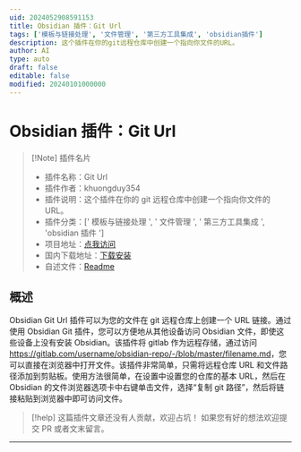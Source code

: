 ```yaml
---
uid: 2024052908591153
title: Obsidian 插件：Git Url
tags: ['模板与链接处理', '文件管理', '第三方工具集成', 'obsidian插件']
description: 这个插件在你的git远程仓库中创建一个指向你文件的URL。
author: AI
type: auto
draft: false
editable: false
modified: 20240101000000
---
```


# Obsidian 插件：Git Url

> [!Note] 插件名片
> - 插件名称：Git Url
> - 插件作者：khuongduy354
> - 插件说明：这个插件在你的 git 远程仓库中创建一个指向你文件的 URL。
> - 插件分类：[' 模板与链接处理 ', ' 文件管理 ', ' 第三方工具集成 ', 'obsidian 插件 ']
> - 项目地址：[点我访问](https://github.com/khuongduy354/obsidian-git-url)
> - 国内下载地址：[下载安装](https://pkmer.cn/products/plugin/pluginMarket/?git-url)
> - 自述文件：[Readme](https://ghproxy.net/https://raw.githubusercontent.com/khuongduy354/obsidian-git-url/master/README.md)

## 概述

Obsidian Git Url 插件可以为您的文件在 git 远程仓库上创建一个 URL 链接。通过使用 Obsidian Git 插件，您可以方便地从其他设备访问 Obsidian 文件，即使这些设备上没有安装 Obsidian。该插件将 gitlab 作为远程存储，通过访问<https://gitlab.com/username/obsidian-repo/-/blob/master/filename.md>，您可以直接在浏览器中打开文件。该插件非常简单，只需将远程仓库 URL 和文件路径添加到剪贴板。使用方法很简单，在设置中设置您的仓库的基本 URL，然后在 Obsidian 的文件浏览器选项卡中右键单击文件，选择“复制 git 路径”，然后将链接粘贴到浏览器中即可访问文件。

> [!help]
> 这篇插件文章还没有人贡献，欢迎占坑！
> 如果您有好的想法欢迎提交 PR 或者文末留言。

---



